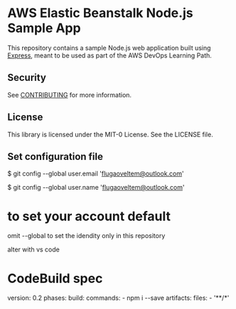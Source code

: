 # AWS Elastic Beanstalk Node.js Sample App

This repository contains a sample Node.js web application built using [Express](https://expressjs.com/), meant to be used as part of the AWS DevOps Learning Path.

## Security

See [CONTRIBUTING](CONTRIBUTING.md#security-issue-notifications) for more information.

## License

This library is licensed under the MIT-0 License. See the LICENSE file.

## Set configuration file 
$ git config --global user.email 'flugaoveltem@outlook.com'

$ git config --global user.name 'flugaoveltem@outlook.com'

# to set your account default 
omit --global to set the idendity only in this repository

alter with vs code

# CodeBuild spec
version: 0.2
phases:
    build:
        commands:
            - npm i --save
artifacts:
    files:
        - '**/*'
